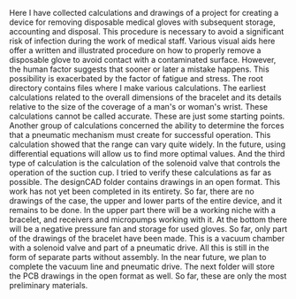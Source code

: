 
Here I have collected calculations and drawings of a project for creating a device for removing disposable medical gloves with subsequent storage, accounting and disposal. This procedure is necessary to avoid a significant risk of infection during the work of medical staff. Various visual aids here offer a written and illustrated procedure on how to properly remove a disposable glove to avoid contact with a contaminated surface. However, the human factor suggests that sooner or later a mistake happens. This possibility is exacerbated by the factor of fatigue and stress.
The root directory contains files where I make various calculations. The earliest calculations related to the overall dimensions of the bracelet and its details relative to the size of the coverage of a man's or woman's wrist. These calculations cannot be called accurate. These are just some starting points.
Another group of calculations concerned the ability to determine the forces that a pneumatic mechanism must create for successful operation. This calculation showed that the range can vary quite widely. In the future, using differential equations will allow us to find more optimal values.
And the third type of calculation is the calculation of the solenoid valve that controls the operation of the suction cup. I tried to verify these calculations as far as possible.
The designCAD folder contains drawings in an open format. This work has not yet been completed in its entirety. So far, there are no drawings of the case, the upper and lower parts of the entire device, and it remains to be done. In the upper part there will be a working niche with a bracelet, and receivers and micropumps working with it. At the bottom there will be a negative pressure fan and storage for used gloves. So far, only part of the drawings of the bracelet have been made. This is a vacuum chamber with a solenoid valve and part of a pneumatic drive. All this is still in the form of separate parts without assembly. In the near future, we plan to complete the vacuum line and pneumatic drive.
The next folder will store the PCB drawings in the open format as well. So far, these are only the most preliminary materials.

